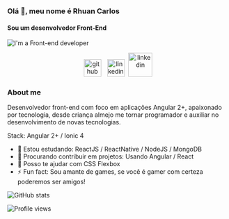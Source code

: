 ### Olá 👋, meu nome é Rhuan Carlos
#### Sou um desenvolvedor Front-End
![I'm a Front-end developer](https://raw.githubusercontent.com/rhutao/rhutao/master/banner.png)

<div align="center">
<a href="https://github.com/rhutao" target="_blank">
<img src='https://cdn.jsdelivr.net/npm/simple-icons@3.0.1/icons/github.svg' alt='github' height='40' hspace="10"></a>

<a href="https://www.linkedin.com/in/rhuan-carlos/" target="_blank">
<img src='https://cdn.jsdelivr.net/npm/simple-icons@3.0.1/icons/linkedin.svg' alt='linkedin' height='40'></a>

<a href="mailto:pf.rhuan@gmail.com" target="_blank">
<img src='https://www.appenate.com/wp-content/uploads/2019/11/kisspng-computer-icons-clip-art-email-portable-network-gra-mail-svg-icon-transparent-amp-png-clipart-free-d-5cc09f6d98a4b0.0530810215561275976252.png' alt='linkedin' height='55' hspace="5"></a>
</div>

### About me
Desenvolvedor front-end com foco em aplicações Angular 2+, apaixonado por tecnologia, desde criança almejo me tornar programador e auxiliar no desenvolvimento de novas tecnologias. 

Stack: Angular 2+ / Ionic 4

- 🌱 Estou estudando: ReactJS / ReactNative / NodeJS / MongoDB 
- 👯 Procurando contribuir em projetos: Usando Angular / React 
- 🤔 Posso te ajudar com CSS Flexbox 
- ⚡ Fun fact: Sou amante de games, se você é gamer com certeza poderemos ser amigos! 

![GitHub stats](https://github-readme-stats.vercel.app/api?username=rhutao&show_icons=true)  

![Profile views](https://gpvc.arturio.dev/rhutao) 
